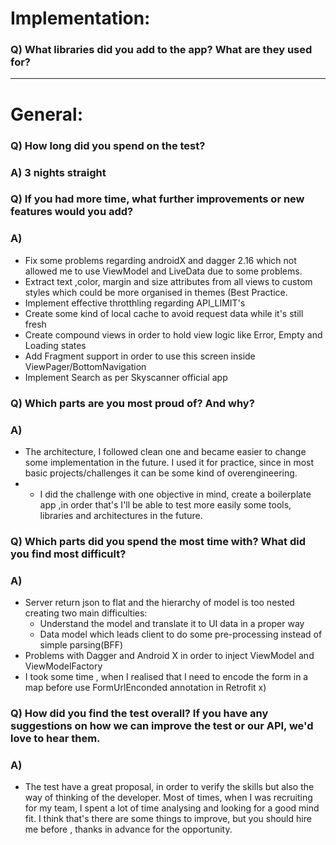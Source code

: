 # Implementation:

### Q) What libraries did you add to the app? What are they used for?

---

# General:

### Q) How long did you spend on the test? 

### A) 3 nights straight

### Q) If you had more time, what further improvements or new features would you add?

### A)

* Fix some problems regarding androidX and dagger 2.16 which not allowed me to use ViewModel and LiveData due to some problems. 
* Extract text ,color, margin  and size attributes from all views to custom styles which could be more organised in themes (Best Practice.
* Implement effective throtthling regarding API_LIMIT's
* Create some kind of local cache to avoid request data while it's still fresh
* Create compound views in order to hold view logic like Error, Empty and Loading states
* Add Fragment support in order to use this screen inside ViewPager/BottomNavigation
* Implement Search as per Skyscanner official app


### Q) Which parts are you most proud of? And why? 

### A)

* The architecture, I followed clean one and became easier to change some implementation in the future. I used it for practice, since in most basic projects/challenges it can be some kind of overengineering.
* - I did the challenge with one objective in mind, create a  boilerplate app ,in order   that's  I'll be able to  test more easily some tools, libraries and architectures in the future.

### Q) Which parts did you spend the most time with? What did you find most difficult?

### A)

* Server return json to flat and the hierarchy of model is too nested creating two main difficulties:
   * Understand the model and translate it to UI data in a proper way
   * Data model  which leads client to do some pre-processing instead of simple parsing(BFF)
* Problems with Dagger and Android X in order to inject ViewModel and ViewModelFactory
* I took some time , when I realised that I need to encode the form in a map before use FormUrlEnconded annotation in Retrofit x)

### Q) How did you find the test overall? If you have any suggestions on how we can improve the test or our API, we'd love to hear them.

### A)

* The test have a great proposal, in order to verify the skills but also the way of thinking of the developer. Most of times, when I was recruiting for my team, I spent a lot of time analysing  and looking for a good mind fit. I think that's there are some things to improve, but you should hire me before , thanks in advance for the opportunity.


